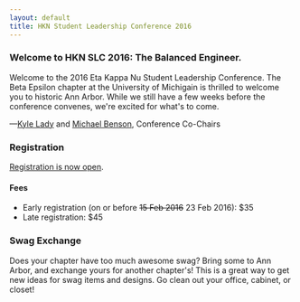 ```yaml
---
layout: default
title: HKN Student Leadership Conference 2016
---
```


### Welcome to HKN SLC 2016: The Balanced Engineer.
Welcome to the 2016 Eta Kappa Nu Student Leadership Conference. The Beta Epsilon chapter at the University of Michigain
is thrilled to welcome you to historic Ann Arbor. While we still have a few weeks before the conference convenes, 
we're excited for what's to come.

—[Kyle Lady](mailto:corporate@hkn2016.com) and [Michael Benson](mailto:corporate@hkn2016.com), Conference Co-Chairs


### Registration
[Registration is now open](https://fs25.formsite.com/ieeevcep/form74/index.html?1452027086839).

#### Fees
 - Early registration (on or before ~~15 Feb 2016~~ 23 Feb 2016): $35
 - Late registration: $45

### Swag Exchange
Does your chapter have too much awesome swag? Bring some to Ann Arbor, and exchange yours for another chapter's! This is a great way to get new ideas for swag items and designs. Go clean out your office, cabinet, or closet!
